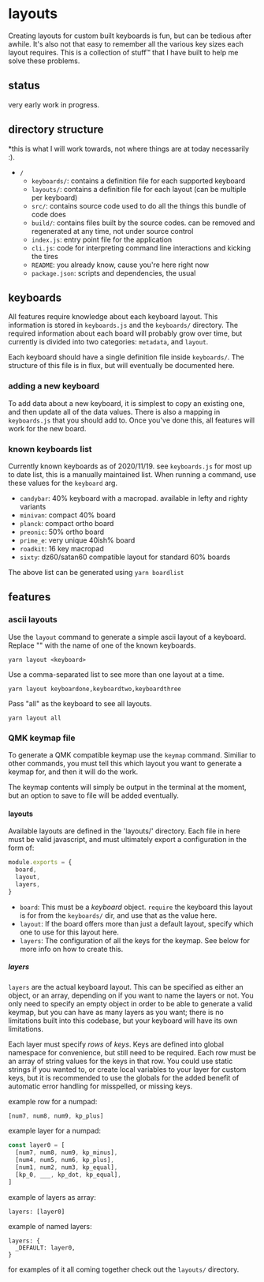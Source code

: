 # layouts

Creating layouts for custom built keyboards is fun, but can be tedious after awhile. It's also not that easy to remember all the various key sizes each layout requires. This is a collection of stuff™ that I have built to help me solve these problems.

## status

very early work in progress.

## directory structure

*this is what I will work towards, not where things are at today necessarily :).

- `/`
  - `keyboards/`: contains a definition file for each supported keyboard
  - `layouts/`: contains a definition file for each layout (can be multiple per keyboard)
  - `src/`: contains source code used to do all the things this bundle of code does
  - `build/`: contains files built by the source codes. can be removed and regenerated at any time, not under source control
  - `index.js`: entry point file for the application
  - `cli.js`: code for interpreting command line interactions and kicking the tires
  - `README`: you already know, cause you're here right now
  - `package.json`: scripts and dependencies, the usual

## keyboards

All features require knowledge about each keyboard layout. This information is stored in `keyboards.js` and the `keyboards/` directory. The required information about each board will probably grow over time, but currently is divided into two categories: `metadata`, and `layout`.

Each keyboard should have a single definition file inside `keyboards/`. The structure of this file is in flux, but will eventually be documented here.

### adding a new keyboard

To add data about a new keyboard, it is simplest to copy an existing one, and then update all of the data values. There is also a mapping in `keyboards.js` that you should add to. Once you've done this, all features will work for the new board.

### known keyboards list

Currently known keyboards as of 2020/11/19. see `keyboards.js` for most up to date list, this is a manually maintained list. When running a command, use these values for the `keyboard` arg.

- `candybar`: 40% keyboard with a macropad. available in lefty and righty variants
- `minivan`: compact 40% board
- `planck`: compact ortho board
- `preonic`: 50% ortho board
- `prime_e`: very unique 40ish% board
- `roadkit`: 16 key macropad
- `sixty`: dz60/satan60 compatible layout for standard 60% boards

The above list can be generated using `yarn boardlist`

## features

### ascii layouts

Use the `layout` command to generate a simple ascii layout of a keyboard. Replace "<keyboard>" with the name of one of the known keyboards.

`yarn layout <keyboard>`

Use a comma-separated list to see more than one layout at a time.

`yarn layout keyboardone,keyboardtwo,keyboardthree`

Pass "all" as the keyboard to see all layouts.

`yarn layout all`

### QMK keymap file

To generate a QMK compatible keymap use the `keymap` command. Similiar to other commands, you must tell this which layout you want to generate a keymap for, and then it will do the work.

The keymap contents will simply be output in the terminal at the moment, but an option to save to file will be added eventually.

#### layouts

Available layouts are defined in the 'layouts/' directory. Each file in here must be valid javascript, and must ultimately export a configuration in the form of:

```javascript
module.exports = {
  board,
  layout,
  layers,
}
```

- `board`: This must be a *keyboard* object. `require` the keyboard this layout is for from the `keyboards/` dir, and use that as the value here.
- `layout`: If the board offers more than just a default layout, specify which one to use for this layout here. 
- `layers`: The configuration of all the keys for the keymap. See below for more info on how to create this.

##### layers

`layers` are the actual keyboard layout. This can be specified as either an object, or an array, depending on if you want to name the layers or not. You only need to specify an empty object in order to be able to generate a valid keymap, but you can have as many layers as you want; there is no limitations built into this codebase, but your keyboard will have its own limitations.

Each layer must specify *rows* of *keys*. Keys are defined into global namespace for convenience, but still need to be required. Each row must be an array of string values for the keys in that row. You could use static strings if you wanted to, or create local variables to your layer for custom keys, but it is recommended to use the globals for the added benefit of automatic error handling for misspelled, or missing keys.

example row for a numpad:

```javascript
[num7, num8, num9, kp_plus]
```

example layer for a numpad:

```javascript
const layer0 = [
  [num7, num8, num9, kp_minus],
  [num4, num5, num6, kp_plus],
  [num1, num2, num3, kp_equal],
  [kp_0, ___, kp_dot, kp_equal],
]
```

example of layers as array:

```
layers: [layer0]
```

example of named layers:

```
layers: {
  _DEFAULT: layer0,
}
```

for examples of it all coming together check out the `layouts/` directory.
